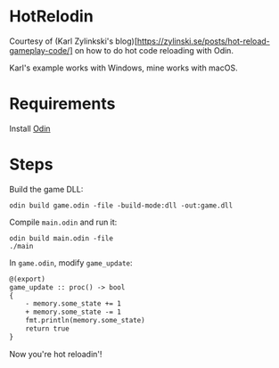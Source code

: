 # HotRelodin

Courtesy of (Karl Zylinkski's blog)[https://zylinski.se/posts/hot-reload-gameplay-code/] on how to do hot code reloading with Odin.

Karl's example works with Windows, mine works with macOS.

# Requirements

Install [Odin](https://odin-lang.org/docs/install/)

# Steps

Build the game DLL:
```shell
odin build game.odin -file -build-mode:dll -out:game.dll
```

Compile `main.odin` and run it:
```shell
odin build main.odin -file
./main
```

In `game.odin`, modify `game_update`:
```diff
@(export)
game_update :: proc() -> bool
{
    - memory.some_state += 1
    + memory.some_state -= 1
    fmt.println(memory.some_state)
    return true
}
```

Now you're hot reloadin'!
